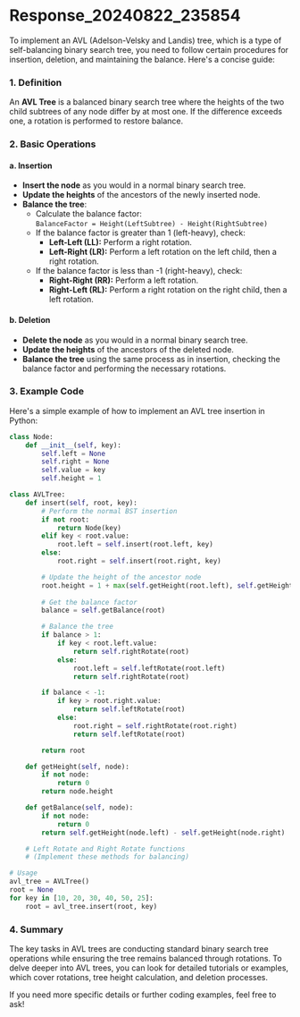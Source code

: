 # Response_20240822_235854

To implement an AVL (Adelson-Velsky and Landis) tree, which is a type of self-balancing binary search tree, you need to follow certain procedures for insertion, deletion, and maintaining the balance. Here's a concise guide:

### 1. Definition
An **AVL Tree** is a balanced binary search tree where the heights of the two child subtrees of any node differ by at most one. If the difference exceeds one, a rotation is performed to restore balance.

### 2. Basic Operations
#### a. Insertion
- **Insert the node** as you would in a normal binary search tree.
- **Update the heights** of the ancestors of the newly inserted node.
- **Balance the tree**:
  - Calculate the balance factor:  
    `BalanceFactor = Height(LeftSubtree) - Height(RightSubtree)`
  - If the balance factor is greater than 1 (left-heavy), check:
    - **Left-Left (LL):** Perform a right rotation.
    - **Left-Right (LR):** Perform a left rotation on the left child, then a right rotation.
  - If the balance factor is less than -1 (right-heavy), check:
    - **Right-Right (RR):** Perform a left rotation.
    - **Right-Left (RL):** Perform a right rotation on the right child, then a left rotation.
    
#### b. Deletion
- **Delete the node** as you would in a normal binary search tree.
- **Update the heights** of the ancestors of the deleted node.
- **Balance the tree** using the same process as in insertion, checking the balance factor and performing the necessary rotations.

### 3. Example Code
Here's a simple example of how to implement an AVL tree insertion in Python:

```python
class Node:
    def __init__(self, key):
        self.left = None
        self.right = None
        self.value = key
        self.height = 1

class AVLTree:
    def insert(self, root, key):
        # Perform the normal BST insertion
        if not root:
            return Node(key)
        elif key < root.value:
            root.left = self.insert(root.left, key)
        else:
            root.right = self.insert(root.right, key)

        # Update the height of the ancestor node
        root.height = 1 + max(self.getHeight(root.left), self.getHeight(root.right))
        
        # Get the balance factor
        balance = self.getBalance(root)

        # Balance the tree
        if balance > 1:
            if key < root.left.value:
                return self.rightRotate(root)
            else:
                root.left = self.leftRotate(root.left)
                return self.rightRotate(root)

        if balance < -1:
            if key > root.right.value:
                return self.leftRotate(root)
            else:
                root.right = self.rightRotate(root.right)
                return self.leftRotate(root)

        return root

    def getHeight(self, node):
        if not node:
            return 0
        return node.height

    def getBalance(self, node):
        if not node:
            return 0
        return self.getHeight(node.left) - self.getHeight(node.right)

    # Left Rotate and Right Rotate functions
    # (Implement these methods for balancing)

# Usage
avl_tree = AVLTree()
root = None
for key in [10, 20, 30, 40, 50, 25]:
    root = avl_tree.insert(root, key)
```

### 4. Summary
The key tasks in AVL trees are conducting standard binary search tree operations while ensuring the tree remains balanced through rotations. To delve deeper into AVL trees, you can look for detailed tutorials or examples, which cover rotations, tree height calculation, and deletion processes.

If you need more specific details or further coding examples, feel free to ask!